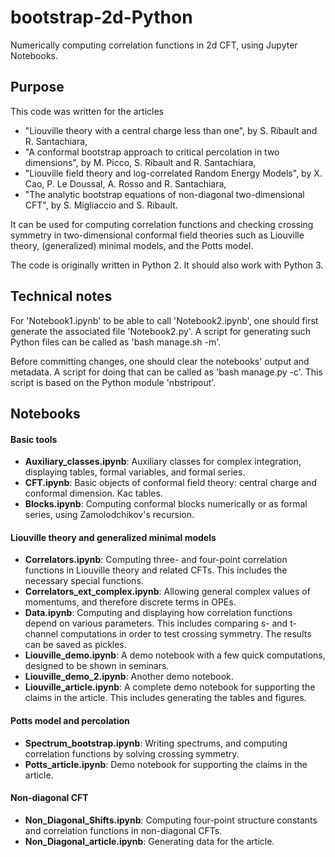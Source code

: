# bootstrap-2d-Python
Numerically computing correlation functions in 2d CFT, using Jupyter Notebooks.

## Purpose

This code was written for the articles
* "Liouville theory with a central charge less than one", by S. Ribault and R. Santachiara,
* "A conformal bootstrap approach to critical percolation in two dimensions", by M. Picco, S. Ribault and R. Santachiara,
* "Liouville field theory and log-correlated Random Energy Models", by X. Cao, P. Le Doussal, A. Rosso and R. Santachiara,
* "The analytic bootstrap equations of non-diagonal two-dimensional CFT", by S. Migliaccio and S. Ribault.

It can be used for computing correlation functions and checking crossing symmetry in two-dimensional
conformal field theories such as Liouville theory, (generalized) minimal models, and the Potts model.

The code is originally written in Python 2. It should also work with Python 3.

## Technical notes

For 'Notebook1.ipynb' to be able to call 'Notebook2.ipynb', one should first generate the associated file 'Notebook2.py'. A script for generating such Python files can be called as 'bash manage.sh -m'. 

Before committing changes, one should clear the notebooks' output and metadata. A script for doing that can be called as 'bash manage.py -c'. This script is based on the Python module 'nbstripout'.

## Notebooks

#### Basic tools
* __Auxiliary_classes.ipynb__: Auxiliary classes for complex integration, displaying tables, formal variables, and formal series.
* __CFT.ipynb__: Basic objects of conformal field theory: central charge and conformal dimension. Kac tables.
* __Blocks.ipynb__: Computing conformal blocks numerically or as formal series, using Zamolodchikov's recursion.

#### Liouville theory and generalized minimal models
* __Correlators.ipynb__: Computing three- and four-point correlation functions in Liouville theory and related CFTs. This includes the necessary special functions.
* __Correlators_ext_complex.ipynb__: Allowing general complex values of momentums, and therefore discrete terms in OPEs.
* __Data.ipynb__: Computing and displaying how correlation functions depend on various parameters. This includes comparing s- and t-channel computations in order to test crossing symmetry. The results can be saved as pickles.
* __Liouville_demo.ipynb__: A demo notebook with a few quick computations, designed to be shown in seminars.
* __Liouville_demo_2.ipynb__: Another demo notebook.
* __Liouville_article.ipynb__: A complete demo notebook for supporting the claims in the article. This includes generating the tables and figures.

#### Potts model and percolation
* __Spectrum_bootstrap.ipynb__: Writing spectrums, and computing correlation functions by solving crossing symmetry.
* __Potts_article.ipynb__: Demo notebook for supporting the claims in the article.

#### Non-diagonal CFT
* __Non_Diagonal_Shifts.ipynb__: Computing four-point structure constants and correlation functions in non-diagonal CFTs.
* __Non_Diagonal_article.ipynb__: Generating data for the article.


